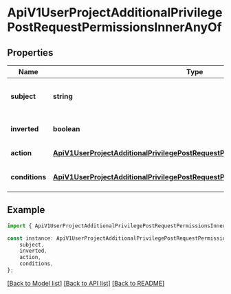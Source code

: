 # ApiV1UserProjectAdditionalPrivilegePostRequestPermissionsInnerAnyOf


## Properties

Name | Type | Description | Notes
------------ | ------------- | ------------- | -------------
**subject** | **string** | The entity this permission pertains to. | [default to undefined]
**inverted** | **boolean** | Whether rule allows or forbids. | [optional] [default to undefined]
**action** | [**ApiV1UserProjectAdditionalPrivilegePostRequestPermissionsInnerAnyOfAction**](ApiV1UserProjectAdditionalPrivilegePostRequestPermissionsInnerAnyOfAction.md) |  | [default to undefined]
**conditions** | [**ApiV1UserProjectAdditionalPrivilegePostRequestPermissionsInnerAnyOfConditions**](ApiV1UserProjectAdditionalPrivilegePostRequestPermissionsInnerAnyOfConditions.md) |  | [optional] [default to undefined]

## Example

```typescript
import { ApiV1UserProjectAdditionalPrivilegePostRequestPermissionsInnerAnyOf } from './api';

const instance: ApiV1UserProjectAdditionalPrivilegePostRequestPermissionsInnerAnyOf = {
    subject,
    inverted,
    action,
    conditions,
};
```

[[Back to Model list]](../README.md#documentation-for-models) [[Back to API list]](../README.md#documentation-for-api-endpoints) [[Back to README]](../README.md)
